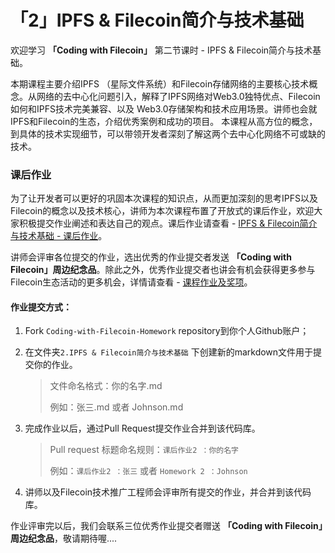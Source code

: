 # 「2」IPFS & Filecoin简介与技术基础

欢迎学习 **「Coding with Filecoin」** 第二节课时 - IPFS & Filecoin简介与技术基础。

本期课程主要介绍IPFS （星际文件系统）和Filecoin存储网络的主要核心技术概念。从网络的去中心化问题引入，解释了IPFS网络对Web3.0独特优点、Filecoin如何和IPFS技术完美兼容、以及 Web3.0存储架构和技术应用场景。讲师也会就IPFS和Filecoin的生态，介绍优秀案例和成功的项目。 本课程从高方位的概念，到具体的技术实现细节，可以带领开发者深刻了解这两个去中心化网络不可或缺的技术。

### 课后作业

为了让开发者可以更好的巩固本次课程的知识点，从而更加深刻的思考IPFS以及Filecoin的概念以及技术核心，讲师为本次课程布置了开放式的课后作业，欢迎大家积极提交作业阐述和表达自己的观点。课后作业请查看 - [IPFS & Filecoin简介与技术基础 - 课后作业](./0_课后作业.md)。

讲师会评审各位提交的作业，选出优秀的作业提交者发送 **「Coding with Filecoin」周边纪念品**。除此之外，优秀作业提交者也讲会有机会获得更多参与Filecoin生态活动的更多机会，详情请查看 - [课程作业及奖项](../README.md#作业及奖项)。

#### 作业提交方式：

1. Fork `Coding-with-Filecoin-Homework` repository到你个人Github账户；

2. 在文件夹`2.IPFS & Filecoin简介与技术基础` 下创建新的markdown文件用于提交你的作业。

   > 文件命名格式：你的名字.md
   >
   > 例如：张三.md 或者 Johnson.md

3. 完成作业以后，通过Pull Request提交作业合并到该代码库。

   > Pull request 标题命名规则：`课后作业2 ：你的名字`
   >    
   > 例如：`课后作业2 ：张三` 或者 `Homework 2 ：Johnson`

4. 讲师以及Filecoin技术推广工程师会评审所有提交的作业，并合并到该代码库。

作业评审完以后，我们会联系三位优秀作业提交者赠送 **「Coding with Filecoin」周边纪念品**，敬请期待喔....
